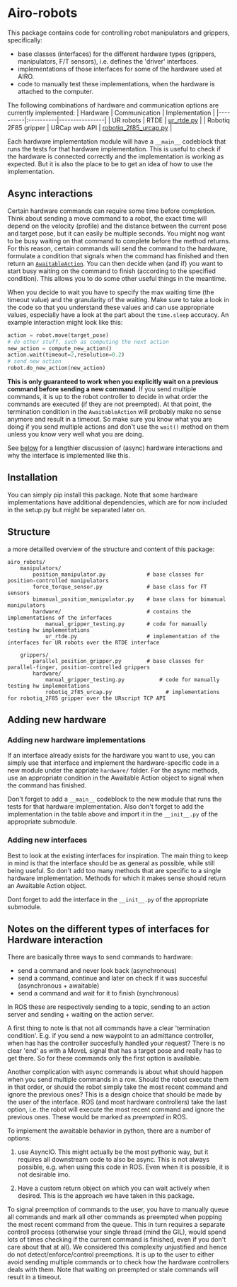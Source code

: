 # Airo-robots
This package contains code for controlling robot manipulators and grippers, specifically:
- base classes (interfaces) for the different hardware types (grippers, manipulators, F/T sensors), i.e. defines the 'driver' interfaces.
- implementations of those interfaces for some of the hardware used at AIRO.
- code to manually test these implementations, when the hardware is attached to the computer.

The following combinations of hardware and communication options are currently implemented:
| Hardware | Communication | Implementation |
|----------|:----------|----------------|
| UR robots | RTDE | [ur_rtde.py](airo_robots/manipulators/hardware/ur_rtde.py) |
| Robotiq 2F85 gripper | URCap web API | [robotiq_2f85_urcap.py](airo_robots/grippers/hardware/robotiq_2f85_urcap.py) |

Each hardware implementation module will have a `__main__` codeblock that runs the tests for that hardware implementation. This is useful to check if the hardware is connected correctly and the implementation is working as expected. But it is also the place to be to get an idea of how to use the implementation.

## Async interactions
Certain hardware commands can require some time before completion. Think about sending a move command to a robot, the exact time will depend on the velocity (profile) and the distance between the current pose and target pose, but it can easily be multiple seconds. You might nog want to be busy waiting on that command to complete before the method returns. For this reason, certain commands will send the command to the hardware, formulate a condition that signals when the command has finished and then return an [`AwaitableAction`](airo_robots/awaitable_action.py). You can then decide when (and if) you want to start busy waiting on the command to finish (according to the specified condition). This allows you to do some other useful things in the meantime.

When you decide to wait you have to specify the max waiting time (the timeout value) and the granularity of the waiting. Make sure to take a look in the code so that you understand these values and can use appropriate values, especially have a look at the part about the `time.sleep` accuracy. An example interaction might look like this:

```python
action = robot.move(target_pose)
# do other stuff, such as computing the next action
new_action = compute_new_action()
action.wait(timeout=2,resolution=0.2)
# send new action
robot.do_new_action(new_action)
```

**This is only guaranteed to work when you explicitly wait on a previous command before sending a new command**. If you send multiple commands, it is up to the robot controller to decide in what order the commands are executed (if they are not preempted). At that point, the termination condition in the `AwaitableAction` will probably make no sense anymore and result in a timeout. So make sure you know what you are doing if you send multiple actions and don't use the `wait()` method on them unless you know very well what you are doing.

See [below](#notes-on-the-different-types-of-interfaces-for-hardware-interaction) for a lengthier discussion of (async) hardware interactions and why the interface is implemented like this.
## Installation
You can simply pip install this package. Note that some hardware implementations have additional dependencies, which are for now included in the setup.py but might be separated later on.
## Structure
a more detailled overview of the structure and content of this package:

```
airo_robots/
    manipulators/
        position_manipulator.py             # base classes for position-controlled manipulators
        force_torque_sensor.py              # base class for FT sensors
        bimanual_position_manipulator.py    # base class for bimanual manipulators
        hardware/                           # contains the implementations of the inferfaces
            manual_gripper_testing.py       # code for manually testing hw implementations
            ur_rtde.py                      # implementation of the interfaces for UR robots over the RTDE interface

    grippers/
        parallel_position_gripper.py        # base classes for parallel-finger, position-controlled grippers
        hardware/
            manual_gripper_testing.py           # code for manually testing hw implementations
            robotiq_2f85_urcap.py                 # implementations for robotiq_2F85 gripper over the URscript TCP API
```

## Adding new hardware

### Adding new hardware implementations
If an interface already exists for the hardware you want to use, you can simply use that interface and implement the hardware-specific code in a new module under the appriate `hardware/` folder. For the async methods, use an appropriate condition in the Awaitable Action object to signal when the command has finished.

Don't forget to add a `__main__` codeblock to the new module that runs the tests for that hardware implementation.
Also don't forget to add the implementation in the table above and import it in the `__init__.py` of the appropriate submodule.


### Adding new interfaces
Best to look at the existing interfaces for inspiration. The main thing to keep in mind is that the interface should be as general as possible, while still being useful. So don't add too many methods that are specific to a single hardware implementation. Methods for which it makes sense should return an Awaitable Action object.

Dont forget to add the interface in the `__init__.py` of the appropriate submodule.
## Notes on the different types of interfaces for Hardware interaction

There are basically three ways to send commands to hardware:
- send a command and never look back (asynchronous)
- send a command, continue and later on check if it was succesful (asynchronous + awaitable)
- send a command and wait for it to finish (synchronous)

In ROS these are respectively sending to a topic, sending to an action server and sending + waiting on the action server.

A first thing to note is that not all commands have a clear 'termination condition'. E.g. if you send a new waypoint to an admittance controller, when has has the controller succesfully handled your request? There is no clear 'end' as with a MoveL signal that has a target pose and really has to get there.
So for these commands only the first option is available.

Another complication with async commands is about what should happen when you send multiple commands in a row. Should the robot execute them in that order, or should the robot simply take the most recent command and ignore the previous ones? This is a design choice that should be made by the user of the interface. ROS (and most hardware controllers) take the last option, i.e. the robot will execute the most recent command and ignore the previous ones. These would be marked as *preempted* in ROS.

To implement the awaitable behavior in python, there are a number of options:

1) use AsyncIO. This might actually be the most pythonic way, but it requires all downstream code to also be async. This is not always possible, e.g. when using this code in ROS. Even when it is possible, it is not desirable imo.

2) Have a custom return object on which you can wait actively when desired. This is the approach we have taken in this package.

To signal preemption of commands to the user, you have to manually queue all commands and mark all other commands as preempted when popping the most recent command from the queue. This in turn requires a separate controll process (otherwise your single thread (mind the GIL), would spend lots of times checking if the current command is finished, even if you don't care about that at all). We considered this complexity unjustified and hence do not detect/enforce/control preemptions. It is up to the user to either avoid sending multiple commands or to check how the hardware controllers deals with them. Note that waiting on preempted or stale commands will result in a timeout.
